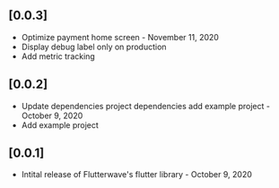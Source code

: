 
## [0.0.3] 
* Optimize payment home screen - November 11, 2020
* Display debug label only on production
* Add metric tracking

## [0.0.2] 
* Update dependencies project dependencies add example project - October 9, 2020
* Add example project

## [0.0.1] 
* Intital release of Flutterwave's flutter library - October 9, 2020
